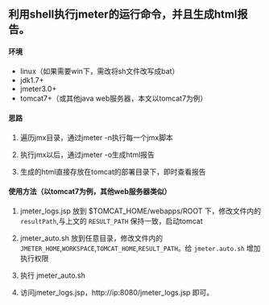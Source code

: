 ## 利用shell执行jmeter的运行命令，并且生成html报告。

#### 环境
* linux（如果需要win下，需改将sh文件改写成bat）
* jdk1.7+
* jmeter3.0+
* tomcat7+（或其他java web服务器，本文以tomcat7为例）


#### 思路

1. 遍历jmx目录，通过jmeter -n执行每一个jmx脚本

2. 执行jmx以后，通过jmeter -o生成html报告

3. 生成的html直接存放在tomcat的部署目录下，即时查看报告


#### 使用方法（以tomcat7为例，其他web服务器类似）




1. jmeter_logs.jsp 放到 $TOMCAT_HOME/webapps/ROOT 下，修改文件内的 `resultPath`,与上文的 `RESULT_PATH` 保持一致，启动tomcat

2. jmeter_auto.sh 放到任意目录，修改文件内的 `JMETER_HOME`,`WORKSPACE`,`TOMCAT_HOME`,`RESULT_PATH`。给 `jmeter.auto.sh` 增加执行权限

3. 执行 jmeter_auto.sh

4. 访问jmeter_logs.jsp，http://ip:8080/jmeter_logs.jsp 即可。
